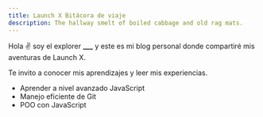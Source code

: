 ```yaml
---
title: Launch X Bitácora de viaje
description: The hallway smelt of boiled cabbage and old rag mats.
---
```


Hola ✌️  soy el explorer **___** y este es mi blog personal donde compartiré mis aventuras de Launch X.

Te invito a conocer mis aprendizajes y leer mis experiencias.

- Aprender a nivel avanzado JavaScript
- Manejo eficiente de Git
- POO con JavaScript
